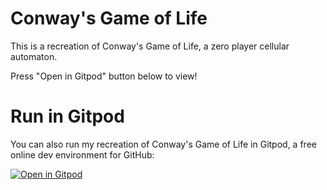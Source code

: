 # Conway's Game of Life
This is a recreation of Conway's Game of Life, a zero player cellular automaton.

Press "Open in Gitpod" button below to view!

# Run in Gitpod

You can also run my recreation of Conway's Game of Life in Gitpod, a free online dev environment for GitHub:

[![Open in Gitpod](https://gitpod.io/button/open-in-gitpod.svg)](https://gitpod.io/#https://github.com/MichaelBenliyan/Conway_Game_Of_Life)
